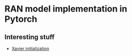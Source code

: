 # RAN model implementation in Pytorch

## Interesting stuff
- [Xavier initialization](http://andyljones.tumblr.com/post/110998971763/an-explanation-of-xavier-initialization)
